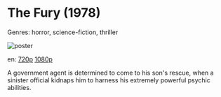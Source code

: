 # The Fury (1978)

Genres: horror, science-fiction, thriller

![poster](http://image.tmdb.org/t/p/w500/u23CCG87bWtpnPuSLMWpLkdK75H.jpg)

en:
  [720p](magnet:?xt=urn:btih:04f2800df547e3f93d021cb517a67ffa82cce98e&dn=The+Fury+%281978%29+720p+BrRip+x264+-+YIFY&tr=udp%3A%2F%2Ftracker.openbittorrent.com%3A80%2Fannounce&tr=udp%3A%2F%2Fglotorrents.pw%3A6969%2Fannounce&tr=udp%3A%2F%2Ftracker.openbittorrent.com%3A80%2Fannounce&tr=udp%3A%2F%2Ftracker.opentrackr.org%3A1337%2Fannounce&tr=udp%3A%2F%2Fzer0day.to%3A1337%2Fannounce&tr=udp%3A%2F%2Ftracker.coppersurfer.tk%3A6969%2Fannounce)
  [1080p](magnet:?xt=urn:btih:6DD0F00DB1D070433D7A8DFFD4D8FC8AC1D50113&tr=udp://glotorrents.pw:6969/announce&tr=udp://tracker.opentrackr.org:1337/announce&tr=udp://torrent.gresille.org:80/announce&tr=udp://tracker.openbittorrent.com:80&tr=udp://tracker.coppersurfer.tk:6969&tr=udp://tracker.leechers-paradise.org:6969&tr=udp://p4p.arenabg.ch:1337&tr=udp://tracker.internetwarriors.net:1337)
  


A government agent is determined to come to his son's rescue, when a sinister official kidnaps him to harness his extremely powerful psychic abilities.